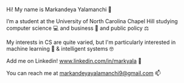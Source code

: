 Hi! My name is Markandeya Yalamanchi 👋

I’m a student at the University of North Carolina Chapel Hill studying computer science 💻 and business 🏦 and public policy ⚖️

My interests in CS are quite varied, but I'm particularly interested in machine learning 🧠 & intelligent systems 🤓

Add me on Linkedin! www.linkedin.com/in/markyala 🔗

You can reach me at markandeyayalamanchi9@gmail.com 📫
